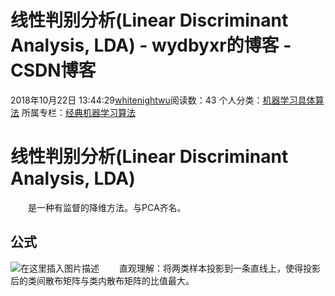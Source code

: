 # 线性判别分析(Linear Discriminant Analysis, LDA) - wydbyxr的博客 - CSDN博客
2018年10月22日 13:44:29[whitenightwu](https://me.csdn.net/wydbyxr)阅读数：43
个人分类：[机器学习具体算法](https://blog.csdn.net/wydbyxr/article/category/7945743)
所属专栏：[经典机器学习算法](https://blog.csdn.net/column/details/28812.html)
# 线性判别分析(Linear Discriminant Analysis, LDA)
  是一种有监督的降维方法。与PCA齐名。
## 公式
![在这里插入图片描述](https://img-blog.csdn.net/20181022134402697?watermark/2/text/aHR0cHM6Ly9ibG9nLmNzZG4ubmV0L3d5ZGJ5eHI=/font/5a6L5L2T/fontsize/400/fill/I0JBQkFCMA==/dissolve/70)
  直观理解：将两类样本投影到一条直线上，使得投影后的类间散布矩阵与类内散布矩阵的比值最大。
